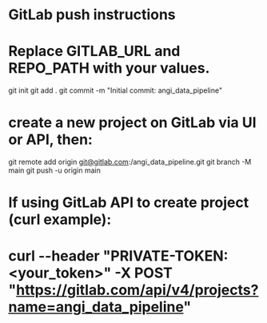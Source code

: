 # GitLab push instructions
# Replace GITLAB_URL and REPO_PATH with your values.

git init
git add .
git commit -m "Initial commit: angi_data_pipeline"
# create a new project on GitLab via UI or API, then:
git remote add origin git@gitlab.com:<your-username>/angi_data_pipeline.git
git branch -M main
git push -u origin main

# If using GitLab API to create project (curl example):
# curl --header "PRIVATE-TOKEN: <your_token>" -X POST "https://gitlab.com/api/v4/projects?name=angi_data_pipeline"
